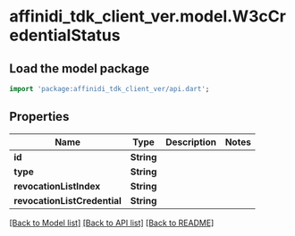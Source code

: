 # affinidi_tdk_client_ver.model.W3cCredentialStatus

## Load the model package

```dart
import 'package:affinidi_tdk_client_ver/api.dart';
```

## Properties

| Name                         | Type       | Description | Notes |
| ---------------------------- | ---------- | ----------- | ----- |
| **id**                       | **String** |             |
| **type**                     | **String** |             |
| **revocationListIndex**      | **String** |             |
| **revocationListCredential** | **String** |             |

[[Back to Model list]](../README.md#documentation-for-models) [[Back to API list]](../README.md#documentation-for-api-endpoints) [[Back to README]](../README.md)
